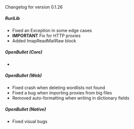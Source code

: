 Changelog for version 0.1.26

##### RuriLib
- Fixed an Exception in some edge cases
- **IMPORTANT** Fix for HTTP proxies
- Added ImapReadMailRaw block

##### OpenBullet (Core)
- 

##### OpenBullet (Web)
- Fixed crash when deleting wordlists not found
- Fixed a bug when importing proxies from big files
- Removed auto-formatting when writing in dictionary fields

##### OpenBullet (Native)
- Fixed visual bugs
